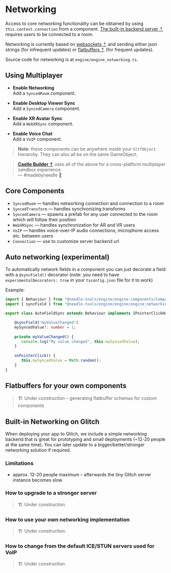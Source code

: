 # Networking

Access to core networking functionality can be obtained by using ``this.context.connection`` from a component. [The built-in backend server ⇡](https://glitch.com/edit/#!/needle-tiny-server) requires users to be connected to a room.

Networking is currently based on [websockets ⇡](https://github.com/jjxxs/websocket-ts) and sending either json strings (for infrequent updates) or [flatbuffers ⇡](https://google.github.io/flatbuffers/) (for frequent updates).

Source code for networking is at ``engine/engine_networking.ts``.

## Using Multiplayer

- **Enable Networking**  
  Add a `SyncedRoom` component.

- **Enable Desktop Viewer Sync**  
  Add a `SyncedCamera` component.

- **Enable XR Avatar Sync**  
  Add a `WebXRSync` component.
  
- **Enable Voice Chat**  
  Add a `VoIP` component.

> **Note**: these components can be anywhere inside your `GltfObject` hierarchy. They can also all be on the same GameObject.

 > **[Castle Builder ⇡](https://castle.needle.tools/)** uses all of the above for a cross-platform multiplayer sandbox experience.   
 > — #madebyneedle 💚  

## Core Components

- ``SyncedRoom`` — handles networking connection and connection to a room
- ``SyncedTransform`` — handles synchronizing transforms
- ``SyncedCamera`` — spawns a prefab for any user connected to the room which will follow their position
- ``WebXRSync`` — handles synchronization for AR and VR users
- ``VoIP`` — handles voice-over-IP audio connections, microphone access etc. between users
- ``Connection`` — use to customize server backend url

## Auto networking (experimental)

To automatically network fields in a component you can just decorate a field with a ``@syncField()`` decorator (note: you need to have ``experimentalDecorators: true`` in your ``tsconfig.json`` file for it to work)

Example:
```ts
import { Behaviour } from "@needle-tools/engine/engine-components/Component"
import { syncField } from "@needle-tools/engine/engine/engine_networking_auto";

export class AutoFieldSync extends Behaviour implements IPointerClickHandler {

    @syncField("myValueChanged")
    mySyncedValue?: number = 1;
    
    private myValueChanged() {
       console.log("My value changed", this.mySyncedValue);
    }
    
    onPointerClick() {
       this.mySyncedValue = Math.random();
    }
}
```

## Flatbuffers for your own components

> 🏗️ Under construction – generating flatbuffer schemas for custom components

## Built-in Networking on Glitch

When deploying your app to Glitch, we include a simple networking backend that is great for prototyping and small deployments (~12-20 people at the same time). You can later update to a bigger/better/stronger networking solution if required.  

### Limitations

- approx. 12-20 people maximum – afterwards the tiny Glitch server instance becomes slow

### How to upgrade to a stronger server

> 🏗️ Under construction.

### How to use your own networking implementation

> 🏗️ Under construction.

### How to change from the default ICE/STUN servers used for VoIP

> 🏗️ Under construction.
